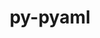 ---
title: "py-pyaml"
layout: cache
categories: [package, develop]
meta: {"compilers": ["gcc@=11.4.0", "gcc@=9.4.0", "oneapi@=2024.2.1"], "num_specs": 13, "num_specs_by_stack": {"e4s": 5, "e4s-neoverse_v1": 2, "e4s-oneapi": 5, "e4s-power": 1, "root": 13}, "oss": ["ubuntu20.04", "ubuntu22.04"], "platforms": ["linux"], "stacks": ["e4s", "e4s-neoverse_v1", "e4s-oneapi", "e4s-power", "root"], "targets": ["neoverse_v1", "ppc64le", "x86_64_v3"], "versions": ["21.8.3"]}
spec_details: [{"compiler": "oneapi@=2024.2.1", "hash": "3qqgpzb73am3ky3ii4ljh72gdjxv7xls", "os": "ubuntu22.04", "platform": "linux", "size": "-", "stacks": ["e4s-oneapi", "root"], "target": "x86_64_v3", "variants": ["build_system=python_pip"], "versions": ["21.8.3"]}, {"compiler": "gcc@=11.4.0", "hash": "6xtr5kf7rwikpkdvo23gendvzj6cwsq2", "os": "ubuntu22.04", "platform": "linux", "size": "-", "stacks": ["e4s", "root"], "target": "x86_64_v3", "variants": ["build_system=python_pip"], "versions": ["21.8.3"]}, {"compiler": "gcc@=11.4.0", "hash": "7343wvggyw52jlms2s6mrfavwf5vpzgw", "os": "ubuntu22.04", "platform": "linux", "size": "-", "stacks": ["e4s", "root"], "target": "x86_64_v3", "variants": ["build_system=python_pip"], "versions": ["21.8.3"]}, {"compiler": "oneapi@=2024.2.1", "hash": "7n4di4z5whjipgpz4dzmckvhpw54vdxd", "os": "ubuntu22.04", "platform": "linux", "size": "-", "stacks": ["e4s-oneapi", "root"], "target": "x86_64_v3", "variants": ["build_system=python_pip"], "versions": ["21.8.3"]}, {"compiler": "oneapi@=2024.2.1", "hash": "7ofwgcmx3ddkbnhuaawischfyupb26ce", "os": "ubuntu22.04", "platform": "linux", "size": "-", "stacks": ["e4s-oneapi", "root"], "target": "x86_64_v3", "variants": ["build_system=python_pip"], "versions": ["21.8.3"]}, {"compiler": "gcc@=11.4.0", "hash": "ajutnoku6noyxzfaerma76st6u6hdwo7", "os": "ubuntu22.04", "platform": "linux", "size": "-", "stacks": ["e4s-neoverse_v1", "root"], "target": "neoverse_v1", "variants": ["build_system=python_pip"], "versions": ["21.8.3"]}, {"compiler": "gcc@=11.4.0", "hash": "egyidbrpdvl25oycoo72b4pmiyzzoyvg", "os": "ubuntu22.04", "platform": "linux", "size": "-", "stacks": ["e4s", "root"], "target": "x86_64_v3", "variants": ["build_system=python_pip"], "versions": ["21.8.3"]}, {"compiler": "gcc@=11.4.0", "hash": "t3ixdko4co35fclnek2un5d26ag7wn73", "os": "ubuntu22.04", "platform": "linux", "size": "-", "stacks": ["e4s-neoverse_v1", "root"], "target": "neoverse_v1", "variants": ["build_system=python_pip"], "versions": ["21.8.3"]}, {"compiler": "gcc@=11.4.0", "hash": "tbad5a3tzt7gqsttnqmoxxyfwnznaxr3", "os": "ubuntu22.04", "platform": "linux", "size": "-", "stacks": ["e4s", "root"], "target": "x86_64_v3", "variants": ["build_system=python_pip"], "versions": ["21.8.3"]}, {"compiler": "gcc@=11.4.0", "hash": "tqomrxpvzm5rd5m7jvtdbtz2ix3imm56", "os": "ubuntu22.04", "platform": "linux", "size": "-", "stacks": ["e4s", "root"], "target": "x86_64_v3", "variants": ["build_system=python_pip"], "versions": ["21.8.3"]}, {"compiler": "oneapi@=2024.2.1", "hash": "ynjuc7xngozf66m6zu5eeehohgmdgfnc", "os": "ubuntu22.04", "platform": "linux", "size": "-", "stacks": ["e4s-oneapi", "root"], "target": "x86_64_v3", "variants": ["build_system=python_pip"], "versions": ["21.8.3"]}, {"compiler": "gcc@=9.4.0", "hash": "za6wm6jckzlxkjrwgryu5ukmu7gqoqtu", "os": "ubuntu20.04", "platform": "linux", "size": "-", "stacks": ["e4s-power", "root"], "target": "ppc64le", "variants": ["build_system=python_pip"], "versions": ["21.8.3"]}, {"compiler": "oneapi@=2024.2.1", "hash": "zvnpfkxtjmnt2mlq52nopkdiysdgjqfq", "os": "ubuntu22.04", "platform": "linux", "size": "-", "stacks": ["e4s-oneapi", "root"], "target": "x86_64_v3", "variants": ["build_system=python_pip"], "versions": ["21.8.3"]}]
---